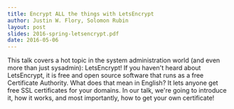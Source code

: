 ```yaml
---
title: Encrypt ALL the things with LetsEncrypt
author: Justin W. Flory, Solomon Rubin
layout: post
slides: 2016-spring-letsencrypt.pdf
date: 2016-05-06
---
```


This talk covers a hot topic in the system administration world (and even more than just sysadmin): LetsEncrypt! If you haven't heard about LetsEncrypt, it is free and open source software that runs as a free Certificate Authority. What does that mean in English? It lets anyone get free SSL certificates for your domains. In our talk, we're going to introduce it, how it works, and most importantly, how to get your own certificate!
